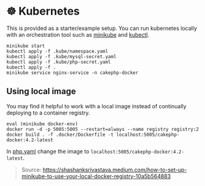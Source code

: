 # &#x2638; Kubernetes

This is provided as a starter/example setup. You can run kubernetes locally with an orchestration tool such as
[minikube](https://minikube.sigs.k8s.io/docs/) and [kubectl](https://kubernetes.io/docs/tasks/tools/).

```console
minikube start
kubectl apply -f .kube/namespace.yaml
kubectl apply -f .kube/mysql-secret.yaml
kubectl apply -f .kube/php-secret.yaml
kubectl apply -f .
minikube service nginx-service -n cakephp-docker
```

## Using local image

You may find it helpful to work with a local image instead of continually deploying to a container registry.

```console
eval (minikube docker-env)
docker run -d -p 5005:5005 --restart=always --name registry registry:2
docker build . -f .docker/Dockerfile -t localhost:5005/cakephp-docker:4.2-latest
```

In [php.yaml](php.yaml) change the image to `localhost:5005/cakephp-docker:4.2-latest`.

> Source: https://shashanksrivastava.medium.com/how-to-set-up-minikube-to-use-your-local-docker-registry-10a5b564883
